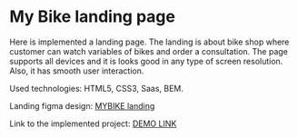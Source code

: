 # My Bike landing page
Here is implemented a landing page. The landing is about bike shop where customer can watch variables of bikes and order a consultation. The page supports all devices and it is looks good in any type of screen resolution. Also, it has smooth user interaction.

Used technologies: HTML5, CSS3, Saas, BEM.

Landing figma design: [MYBIKE landing](https://www.figma.com/file/NZQAIydtHo5QkINyGLHNcq/BIKE-New-Version?node-id=0%3A1)

Link to the implemented project: [DEMO LINK](https://Oleksandr-Stryzhavchuk.github.io/layout_miami/)
